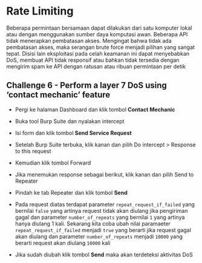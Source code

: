 # Rate Limiting
Beberapa permintaan bersamaan dapat dilakukan dari satu komputer lokal atau dengan menggunakan sumber daya komputasi awan. Beberapa API tidak menerapkan pembatasan akses. Mengingat bahwa tidak ada pembatasan akses, maka serangan brute force menjadi pilihan yang sangat tepat. Disisi lain eksploitasi pada celah keamanan ini dapat menyebabkan DoS, membuat API tidak responsif atau bahkan tidak tersedia dengan mengirim spam ke API dengan ratusan atau ribuan permintaan per detik

## Challenge 6 - Perform a layer 7 DoS using ‘contact mechanic’ feature
- Pergi ke halaman Dashboard dan klik tombol **Contact Mechanic**


- Buka tool Burp Suite dan nyalakan intercept

- Isi form dan klik tombol **Send Service Request**

- Setelah Burp Suite terbuka, klik kanan dan pilih Do intercept > Response to this request

- Kemudian klik tombol Forward

- Jika menemukan response sebagai berikut, klik kanan dan pilih Send to Repeater


- Pindah ke tab Repeater dan klik tombol **Send**

- Pada request diatas terdapat parameter `repeat_request_if_failed` yang bernilai `false` yang artinya request tidak akan diulang jika pengiriman gagal dan parameter `number_of_repeats` yang bernilai `1` yang artinya hanya diulang 1 kali. Sekarang kita coba ubah nilai paramaeter `repeat_request_if_failed` menjadi `true` yang berarti jika request gagal akan diulang dan parameter `number_of_repeats` menjadi `10000` yang berarti request akan diulang `10000` kali


- Jika sudah diubah klik tombol **Send** maka akan terdeteksi aktivitas DoS

